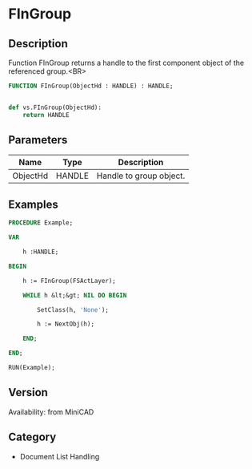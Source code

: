 # FInGroup

## Description
Function FInGroup returns a handle to the first component object of the referenced group.&lt;BR&gt;


```pascal
FUNCTION FInGroup(ObjectHd : HANDLE) : HANDLE;
```

```python

def vs.FInGroup(ObjectHd):
    return HANDLE
```

## Parameters
|Name|Type|Description|
|---|---|---|
|ObjectHd|HANDLE|Handle to group object.|

## Examples
```pascal
PROCEDURE Example;

VAR

	h :HANDLE;

BEGIN

	h := FInGroup(FSActLayer);

	WHILE h &lt;&gt; NIL DO BEGIN

		SetClass(h, 'None');

		h := NextObj(h);

	END;

END;

RUN(Example);


```

## Version
Availability: from MiniCAD
## Category
* Document List Handling

